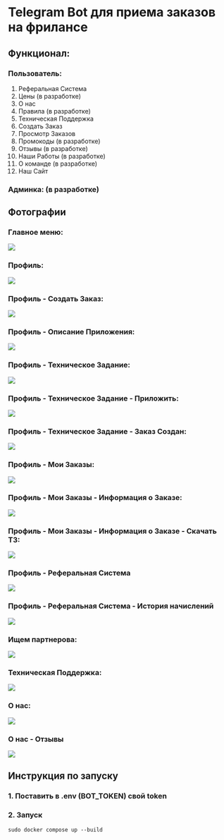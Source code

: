 # Telegram Bot для приема заказов на фрилансе

## Функционал:

### Пользователь:
1. Реферальная Система
2. Цены (в разработке)
3. О нас
4. Правила (в разработке)
5. Техническая Поддержка
6. Создать Заказ
7. Просмотр Заказов
8. Промокоды (в разработке)
9. Отзывы (в разработке)
10. Наши Работы (в разработке)
11. О команде (в разработке)
12. Наш Сайт

### Админка: (в разработке)

## Фотографии

### Главное меню:
![](./static/github/menu.png)

### Профиль:
![](./static/github/profile.png)

### Профиль - Создать Заказ:
![](./static/github/profile_create_order_type.png)

### Профиль - Описание Приложения:
![](./static/github/profile_create_order_description.png)

### Профиль - Техническое Задание:
![](./static/github/profile_create_order_tech_task.png)

### Профиль - Техническое Задание - Приложить:
![](./static/github/profile_create_order_tech_task_attach.png)

### Профиль - Техническое Задание - Заказ Создан:
![](./static/github/success_create_order.png)

### Профиль - Мои Заказы:
![](./static/github/my_orders.png)

### Профиль - Мои Заказы - Информация о Заказе:
![](./static/github/my_order_info.png)

### Профиль - Мои Заказы - Информация о Заказе - Скачать ТЗ:
![](./static/github/my_order_download_tech_task.png)

### Профиль - Реферальная Система
![](./static/github/referral_system.png)

### Профиль - Реферальная Система - История начислений
![](./static/github/referral_system_history_pay.png)

### Ищем партнерова:
![](./static/github/partners.png)

### Техническая Поддержка:
![](./static/github/tech_support.png)

### О нас:
![](./static/github/about_us.png)

### О нас - Отзывы
![](./static/github/about_us_reviews.png)


## Инструкция по запуску

### 1. Поставить в .env (BOT_TOKEN) свой token
### 2. Запуск
```shell
sudo docker compose up --build
```
